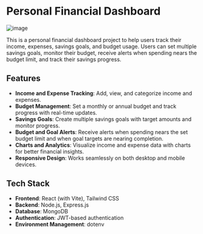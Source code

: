 # Personal Financial Dashboard

![image](https://github.com/user-attachments/assets/a0bd4097-9335-4875-98d6-d3430f7a7f35)


This is a personal financial dashboard project to help users track their income, expenses, savings goals, and budget usage. Users can set multiple savings goals, monitor their budget, receive alerts when spending nears the budget limit, and track their savings progress.

## Features

- **Income and Expense Tracking**: Add, view, and categorize income and expenses.
- **Budget Management**: Set a monthly or annual budget and track progress with real-time updates.
- **Savings Goals**: Create multiple savings goals with target amounts and monitor progress.
- **Budget and Goal Alerts**: Receive alerts when spending nears the set budget limit and when goal targets are nearing completion.
- **Charts and Analytics**: Visualize income and expense data with charts for better financial insights.
- **Responsive Design**: Works seamlessly on both desktop and mobile devices.

## Tech Stack

- **Frontend**: React (with Vite), Tailwind CSS
- **Backend**: Node.js, Express.js
- **Database**: MongoDB
- **Authentication**: JWT-based authentication
- **Environment Management**: dotenv



